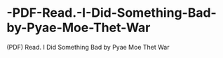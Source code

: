 # -PDF-Read.-I-Did-Something-Bad-by-Pyae-Moe-Thet-War
(PDF) Read. I Did Something Bad by Pyae Moe Thet War
